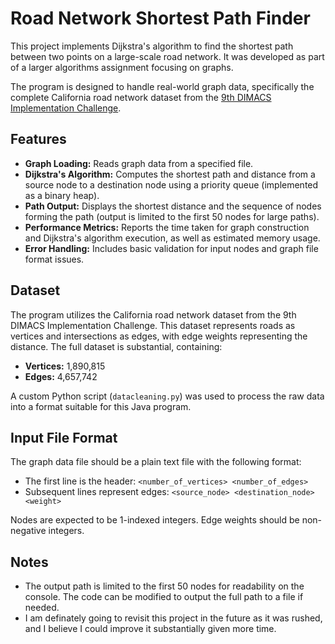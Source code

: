# Road Network Shortest Path Finder

This project implements Dijkstra's algorithm to find the shortest path between two points on a large-scale road network. It was developed as part of a larger algorithms assignment focusing on graphs.

The program is designed to handle real-world graph data, specifically the complete California road network dataset from the [9th DIMACS Implementation Challenge](http://www.diag.uniroma1.it/challenge9/).

## Features

* **Graph Loading:** Reads graph data from a specified file.
* **Dijkstra's Algorithm:** Computes the shortest path and distance from a source node to a destination node using a priority queue (implemented as a binary heap).
* **Path Output:** Displays the shortest distance and the sequence of nodes forming the path (output is limited to the first 50 nodes for large paths).
* **Performance Metrics:** Reports the time taken for graph construction and Dijkstra's algorithm execution, as well as estimated memory usage.
* **Error Handling:** Includes basic validation for input nodes and graph file format issues.

## Dataset

The program utilizes the California road network dataset from the 9th DIMACS Implementation Challenge. This dataset represents roads as vertices and intersections as edges, with edge weights representing the distance. The full dataset is substantial, containing:

* **Vertices:** 1,890,815
* **Edges:** 4,657,742

A custom Python script (`datacleaning.py`) was used to process the raw data into a format suitable for this Java program.

## Input File Format

The graph data file should be a plain text file with the following format:

* The first line is the header: `<number_of_vertices> <number_of_edges>`
* Subsequent lines represent edges: `<source_node> <destination_node> <weight>`

Nodes are expected to be 1-indexed integers. Edge weights should be non-negative integers.

## Notes

* The output path is limited to the first 50 nodes for readability on the console. The code can be modified to output the full path to a file if needed.
* I am definately going to revisit this project in the future as it was rushed, and I believe I could improve it substantially given more time.
